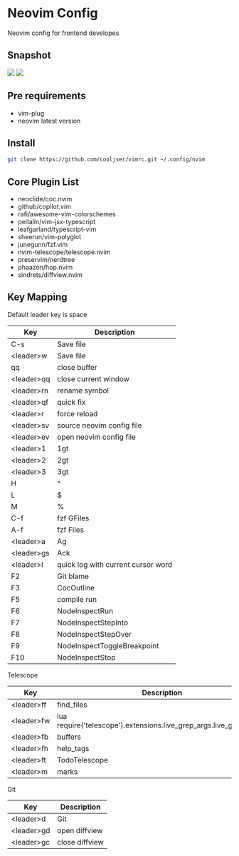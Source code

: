 # Neovim Config 
Neovim config for frontend developes

## Snapshot
![](https://cooljser-image.oss-cn-shanghai.aliyuncs.com/20230619162333.png)
![](https://cooljser-image.oss-cn-shanghai.aliyuncs.com/20230619162403.png)

## Pre requirements
- vim-plug
- neovim latest version

## Install 
```bash
git clone https://github.com/cooljser/vimrc.git ~/.config/nvim
```

## Core Plugin List
- neoclide/coc.nvim
- github/copilot.vim
- rafi/awesome-vim-colorschemes
- peitalin/vim-jsx-typescript
- leafgarland/typescript-vim
- sheerun/vim-polyglot
- junegunn/fzf.vim
- nvim-telescope/telescope.nvim
- preservim/nerdtree
- phaazon/hop.nvim
- sindrets/diffview.nvim

## Key Mapping
Default leader key is space

|  Key   | Description |
|  ----  | ----  |
| C-s  | Save file |
| \<leader\>w  | Save file |
| qq | close buffer |
| \<leader\>qq | close current window |
| \<leader\>rn | rename symbol |
| \<leader\>qf | quick fix |
| \<leader\>r | force reload |
| \<leader\>sv | source neovim config file|
| \<leader\>ev | open neovim config file |
| \<leader\>1 | 1gt |
| \<leader\>2 | 2gt |
| \<leader\>3 | 3gt |
| H | ^ |
| L | $ | 
| M | % |
| C-f | fzf GFiles |
| A-f | fzf Files |
| \<leader\>a | Ag |
| \<leader\>gs | Ack |
| \<leader\>l | quick log with current cursor word |
| F2 | Git blame |
| F3 | CocOutline |
| F5 | compile run | 
| F6 | NodeInspectRun |
| F7 | NodeInspectStepInto | 
| F8 | NodeInspectStepOver |
| F9 | NodeInspectToggleBreakpoint |
| F10 | NodeInspectStop |

Telescope

|  Key   | Description |
|  ----  | ----  |
| \<leader\>ff | find_files |
| \<leader\>fw | lua require('telescope').extensions.live_grep_args.live_grep_args() |
| \<leader\>fb | buffers |
| \<leader\>fh | help_tags |
| \<leader\>ft | TodoTelescope |
| \<leader\>m | marks |

Git 

|  Key   | Description |
|  ----  | ----  |
| \<leader\>d | Git |
| \<leader\>gd | open diffview |
| \<leader\>gc | close diffview |
